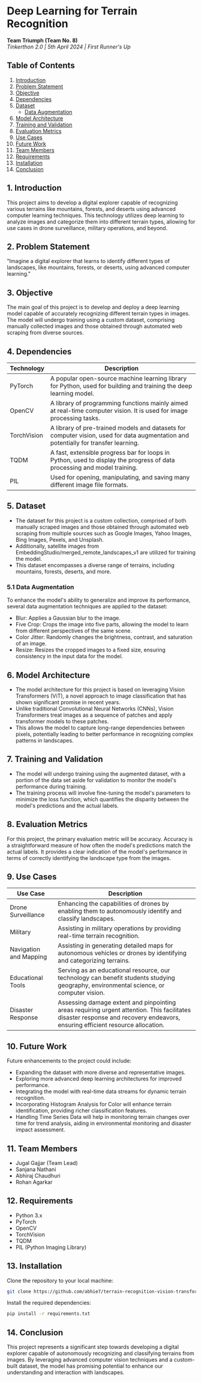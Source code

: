 # Deep Learning for Terrain Recognition
**Team Triumph (Team No. 8)**  
*Tinkerthon 2.0 | 5th April 2024 | First Runner's Up*

## Table of Contents
1. [Introduction](#1-introduction)
2. [Problem Statement](#2-problem-statement)
3. [Objective](#3-objective)
4. [Dependencies](#4-dependencies)
5. [Dataset](#5-dataset)
    - [Data Augmentation](#51-data-augmentation)
6. [Model Architecture](#6-model-architecture)
7. [Training and Validation](#7-training-and-validation)
8. [Evaluation Metrics](#8-evaluation-metrics)
9. [Use Cases](#9-use-cases)
10. [Future Work](#10-future-work)
11. [Team Members](#11-team-members)
12. [Requirements](#12-requirements)
13. [Installation](13-installation)
14. [Conclusion](#14-conclusion)

## 1. Introduction
This project aims to develop a digital explorer capable of recognizing various terrains like mountains, forests, and deserts using advanced computer learning techniques. This technology utilizes deep learning to analyze images and categorize them into different terrain types, allowing for use cases in drone surveillance, military operations, and beyond.

## 2. Problem Statement
"Imagine a digital explorer that learns to identify different types of landscapes, like mountains, forests, or deserts, using advanced computer learning."

## 3. Objective
The main goal of this project is to develop and deploy a deep learning model capable of accurately recognizing different terrain types in images. The model will undergo training using a custom dataset, comprising manually collected images and those obtained through automated web scraping from diverse sources.

## 4. Dependencies
| Technology   | Description                                                                                           |
|--------------|-------------------------------------------------------------------------------------------------------|
| PyTorch      | A popular open-source machine learning library for Python, used for building and training the deep learning model. |
| OpenCV       | A library of programming functions mainly aimed at real-time computer vision. It is used for image processing tasks. |
| TorchVision  | A library of pre-trained models and datasets for computer vision, used for data augmentation and potentially for transfer learning. |
| TQDM         | A fast, extensible progress bar for loops in Python, used to display the progress of data processing and model training. |
| PIL          | Used for opening, manipulating, and saving many different image file formats.                         |

## 5. Dataset
- The dataset for this project is a custom collection, comprised of both manually scraped images and those obtained through automated web scraping from multiple sources such as Google Images, Yahoo Images, Bing Images, Pexels, and Unsplash.
- Additionally, satellite images from EmbeddingStudio/merged_remote_landscapes_v1 are utilized for training the model.
- This dataset encompasses a diverse range of terrains, including mountains, forests, deserts, and more.

### 5.1 Data Augmentation
To enhance the model's ability to generalize and improve its performance, several data augmentation techniques are applied to the dataset:
- Blur: Applies a Gaussian blur to the image.
- Five Crop: Crops the image into five parts, allowing the model to learn from different perspectives of the same scene.
- Color Jitter: Randomly changes the brightness, contrast, and saturation of an image.
- Resize: Resizes the cropped images to a fixed size, ensuring consistency in the input data for the model.

## 6. Model Architecture
- The model architecture for this project is based on leveraging Vision Transformers (ViT), a novel approach to image classification that has shown significant promise in recent years.
- Unlike traditional Convolutional Neural Networks (CNNs), Vision Transformers treat images as a sequence of patches and apply transformer models to these patches.
- This allows the model to capture long-range dependencies between pixels, potentially leading to better performance in recognizing complex patterns in landscapes.

## 7. Training and Validation
- The model will undergo training using the augmented dataset, with a portion of the data set aside for validation to monitor the model's performance during training.
- The training process will involve fine-tuning the model's parameters to minimize the loss function, which quantifies the disparity between the model's predictions and the actual labels.

## 8. Evaluation Metrics
For this project, the primary evaluation metric will be accuracy. Accuracy is a straightforward measure of how often the model's predictions match the actual labels. It provides a clear indication of the model's performance in terms of correctly identifying the landscape type from the images.

## 9. Use Cases
| Use Case            | Description                                                                                                    |
|---------------------|----------------------------------------------------------------------------------------------------------------|
| Drone Surveillance  | Enhancing the capabilities of drones by enabling them to autonomously identify and classify landscapes.       |
| Military            | Assisting in military operations by providing real-time terrain recognition.                                    |
| Navigation and Mapping | Assisting in generating detailed maps for autonomous vehicles or drones by identifying and categorizing terrains. |
| Educational Tools   | Serving as an educational resource, our technology can benefit students studying geography, environmental science, or computer vision. |
| Disaster Response   | Assessing damage extent and pinpointing areas requiring urgent attention. This facilitates disaster response and recovery endeavors, ensuring efficient resource allocation. |

## 10. Future Work
Future enhancements to the project could include:
- Expanding the dataset with more diverse and representative images.
- Exploring more advanced deep learning architectures for improved performance.
- Integrating the model with real-time data streams for dynamic terrain recognition.
- Incorporating Histogram Analysis for Color will enhance terrain identification, providing richer classification features.
- Handling Time Series Data will help in monitoring terrain changes over time for trend analysis, aiding in environmental monitoring and disaster impact assessment.

## 11. Team Members
- Jugal Gajjar (Team Lead)
- Sanjana Nathani
- Abhiraj Chaudhuri
- Rohan Agarkar

## 12. Requirements
- Python 3.x
- PyTorch
- OpenCV
- TorchVision
- TQDM
- PIL (Python Imaging Library)

## 13. Installation 
Clone the repository to your local machine:
```bash
git clone https://github.com/abhie7/terrain-recognition-vision-transformer.git
```
Install the required dependencies:
```bash
pip install -r requirements.txt
```

## 14. Conclusion
This project represents a significant step towards developing a digital explorer capable of autonomously recognizing and classifying terrains from images. By leveraging advanced computer vision techniques and a custom-built dataset, the model has promising potential to enhance our understanding and interaction with landscapes.
